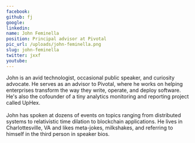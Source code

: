 ```yaml
---
facebook: 
github: fj
google: 
linkedin: 
name: John Feminella
position: Principal advisor at Pivotal
pic_url: /uploads/john-feminella.png
slug: john-feminella
twitter: jxxf
youtube: 
---
```

<p>John&nbsp;is an avid technologist, occasional public speaker, and curiosity advocate. He serves as an advisor to Pivotal, where he works on helping enterprises transform the way they write, operate, and deploy software. He&#39;s also the cofounder of a tiny analytics monitoring and reporting project called UpHex.<br />
<br />
John has spoken at dozens of events on topics ranging from distributed systems to relativistic time dilation to blockchain applications. He lives in Charlottesville, VA and likes meta-jokes, milkshakes, and referring to himself in the third person in speaker bios.</p>
